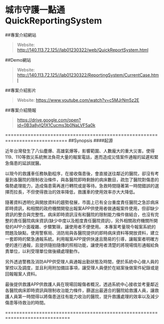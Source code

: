 # 城市守護一點通 QuickReportingSystem

##專案介紹網站
> Website: http://140.113.72.125//lab01230322/web/QuickReportSystem.html<br>

##Demo網站
> Website: http://140.113.72.125//lab01230322/ReportingSystem/CurrentCase.html<br>

##專案介紹影片
> Website: https://www.youtube.com/watch?v=c5MJrNm5z2E<br>

##專案介紹簡報
> https://drive.google.com/open?id=0B3a8yIQ1X1Cucms3b0NaLVF5a0k<br>

============================================================================
##Synopsis
####起源

近年台灣發生了八仙塵爆、高雄氣爆等，影響範圍、人數龐大的重大災害。使得119、110等救災系統無法負荷大量的報案電話，進而造成災情案件通報的延遲和緊急傷患的延誤就醫。

以現今的救護車任務執勤程序，在接收傷患後，會直接送往鄰近的醫院，卻沒有考量到各醫院的限制收治條件，與各醫院即時剩餘的病床數目，疏忽了醫院對傷患的傷勢處理能力，造成傷患需再進行轉院或是等待。急救時間隨著第一時間錯誤的選擇而拉長，不但使得救治的效率降低，救護車的使用效率亦大大降低。

隨著資料透明化與開放資料的趨勢發展，市面上已有全台重度責任醫院之急診病床即時資訊，和相關的政府機關開發出報案APP供使用者做通報案件使用，但卻缺少資訊的整合與完整性。病床即時資訊沒有和醫院的限制能力條件做結合，也沒有完整的責任醫院病床資訊(缺少中度以及輕度責任醫院資訊)，另外相關政府機關所開發的APP介面複雜、步驟繁瑣，讓使用者不便使用。
本專案考量現今報案系統的問題及缺點，使用警察局、消防局與各醫院提供的即時病床資料等開放資料，建立一套即時的緊急通報系統。利用報案APP提供快速且簡易的引導，讓報案者明確方便的進行通報，且提供隨拍隨傳的照相功能，讓使用者清楚的將現場情形通報給負責單位，以利受理單位做後續處理動作。

另外透過警務及消防APP供受理人員通報出勤狀態及時間，便於系統中心做人員的掌控以及調度，並且利用附加備註事項，讓受理人員便於在結案後做案件紀錄或是回報報案人資料。

最後提供救護APP供救護人員在現場回報傷者概況，透過系統中心接收並考量鄰近各醫院病床即時資訊與限制收治能力條件，篩選出最適合的醫院給救護人員，讓救護人員第一時間得以將傷患送往有能力收治的醫院，提升救護處理的效率以及減少傷患等待救治的時間。




=============================================================================
